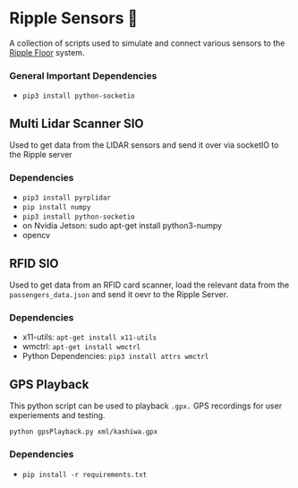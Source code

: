 # Ripple Sensors 📡

A collection of scripts used to simulate and connect various sensors to the [Ripple Floor](https://github.com/dlx-designlab/ripple_js) system.  

### General Important Dependencies
 - `pip3 install python-socketio`

## Multi Lidar Scanner SIO
Used to get data from the LIDAR sensors and send it over via socketIO to the Ripple server  

### Dependencies
- `pip3 install pyrplidar`
- `pip install numpy`
- `pip3 install python-socketio`
- on Nvidia Jetson: sudo apt-get install python3-numpy
- opencv

## RFID SIO
Used to get data from an RFID card scanner, load the relevant data from the `passengers_data.json` and send it oevr to the Ripple Server.

### Dependencies
- x11-utils: `apt-get install x11-utils` 
- wmctrl: `apt-get install wmctrl` 
- Python Dependencies: `pip3 install attrs wmctrl`

## GPS Playback
This python script can be used to playback `.gpx.` GPS recordings for user experiements and testing.
```
python gpsPlayback.py xml/kashiwa.gpx
```

### Dependencies
- `pip install -r requirements.txt`
